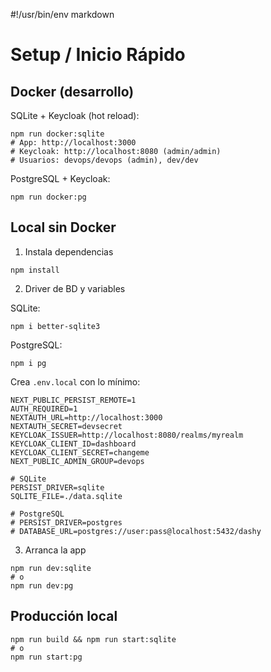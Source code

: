 #!/usr/bin/env markdown
# Setup / Inicio Rápido

## Docker (desarrollo)

SQLite + Keycloak (hot reload):

```
npm run docker:sqlite
# App: http://localhost:3000
# Keycloak: http://localhost:8080 (admin/admin)
# Usuarios: devops/devops (admin), dev/dev
```

PostgreSQL + Keycloak:

```
npm run docker:pg
```

## Local sin Docker

1) Instala dependencias

```
npm install
```

2) Driver de BD y variables

SQLite:

```
npm i better-sqlite3
```

PostgreSQL:

```
npm i pg
```

Crea `.env.local` con lo mínimo:

```
NEXT_PUBLIC_PERSIST_REMOTE=1
AUTH_REQUIRED=1
NEXTAUTH_URL=http://localhost:3000
NEXTAUTH_SECRET=devsecret
KEYCLOAK_ISSUER=http://localhost:8080/realms/myrealm
KEYCLOAK_CLIENT_ID=dashboard
KEYCLOAK_CLIENT_SECRET=changeme
NEXT_PUBLIC_ADMIN_GROUP=devops

# SQLite
PERSIST_DRIVER=sqlite
SQLITE_FILE=./data.sqlite

# PostgreSQL
# PERSIST_DRIVER=postgres
# DATABASE_URL=postgres://user:pass@localhost:5432/dashy
```

3) Arranca la app

```
npm run dev:sqlite
# o
npm run dev:pg
```

## Producción local

```
npm run build && npm run start:sqlite
# o
npm run start:pg
```

